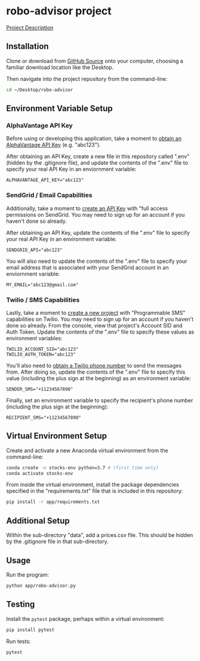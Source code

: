 # robo-advisor project

[Project Description](https://github.com/prof-rossetti/intro-to-python/blob/master/projects/robo-advisor/README.md)

## Installation

Clone or download from [GitHub Source](https://github.com/kristyyip/robo-advisor) onto your computer, choosing a familiar download location like the Desktop. 

Then navigate into the project repository from the command-line:

```sh
cd ~/Desktop/robo-advisor
```

## Environment Variable Setup

### AlphaVantage API Key
Before using or developing this application, take a moment to [obtain an AlphaVantage API Key](https://www.alphavantage.co/support/#api-key) (e.g. "abc123").

After obtaining an API Key, create a new file in this repository called ".env" (hidden by the .gitignore file), and update the contents of the ".env" file to specify your real API Key in an enviornment variable:

    ALPHAVANTAGE_API_KEY="abc123"

### SendGrid / Email Capabilities
Additionally, take a moment to [create an API Key](https://app.sendgrid.com/settings/api_keys) with "full access permissions on SendGrid. You may need to sign up for an account if you haven't done so already.

After obtaining an API Key, update the contents of the ".env" file to specify your real API Key in an environment variable:

    SENDGRID_API="abc123"

You will also need to update the contents of the ".env" file to specify your email address that is associated with your SendGrid account in an enviornment variable:
    
    MY_EMAIL="abc123@gmail.com"

### Twilio / SMS Capabilities
Lastly, take a moment to [create a new project](https://www.twilio.com/console/projects/create) with "Programmable SMS" capabilities on Twilio. You may need to sign up for an account if you haven't done so already. From the console, view that project's Account SID and Auth Token. Update the contents of the ".env" file to specify these values as environment variables:
    
    TWILIO_ACCOUNT_SID="abc123"
    TWILIO_AUTH_TOKEN="abc123"

You'll also need to [obtain a Twilio phone number](https://www.twilio.com/console/sms/getting-started/build) to send the messages from. After doing so, update the contents of the ".env" file to specify this value (including the plus sign at the beginning) as an environment variable:
    
    SENDER_SMS="+11234567890"

Finally, set an environment variable to specify the recipient's phone number (including the plus sign at the beginning):
    
    RECIPIENT_SMS="+11234567890"

## Virtual Environment Setup
Create and activate a new Anaconda virtual environment from the command-line:

```sh
conda create -n stocks-env python=3.7 # (first time only)
conda activate stocks-env
```

From inside the virtual environment, install the package dependencies specified in the "requirements.txt" file that is included in this repository:

```sh
pip install -r app/requirements.txt
```

## Additional Setup
Within the sub-directory "data", add a prices.csv file. This should be hidden by the .gitignore file in that sub-directory.

## Usage

Run the program:

```sh
python app/robo-advisor.py
```

## Testing

Install the `pytest` package, perhaps within a virtual environment:

```sh
pip install pytest
```

Run tests:

```py
pytest